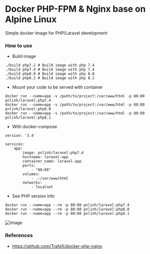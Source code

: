 # Docker PHP-FPM & Nginx base on Alpine Linux

Simple docker image for PHP/Laravel development

### How to use

- Build image

```shell
./build php7.2 # Build image with php 7.4
./build php7.4 # Build image with php 7.4
./build php8.0 # Build image with php 8.0
./build php8.1 # Build image with php 8.1
```

- Mount your code to be served with container

```shell
docker run --name=app -v /path/to/project:/var/www/html -p 80:80 pnlinh/laravel:php7.4
docker run --name=app -v /path/to/project:/var/www/html -p 80:80 pnlinh/laravel:php8.0
docker run --name=app -v /path/to/project:/var/www/html -p 80:80 pnlinh/laravel:php8.1
```

- With docker-compose

```
version: '3.4'

services:
    app:
        image: pnlinh/laravel:php7.4
        hostname: laravel-app
        container_name: laravel-app
        ports:
            - "80:80"
        volumes:
            - .:/var/www/html
        networks:
            - localnet
```

- See PHP version info

```shell
docker run --name=app --rm -p 80:80 pnlinh/laravel:php7.4
docker run --name=app --rm -p 80:80 pnlinh/laravel:php8.0
docker run --name=app --rm -p 80:80 pnlinh/laravel:php8.1
```

![image](https://user-images.githubusercontent.com/26193890/164198187-743e3585-1379-4d06-a2d5-34330b17d060.png)

### References

- https://github.com/TrafeX/docker-php-nginx
